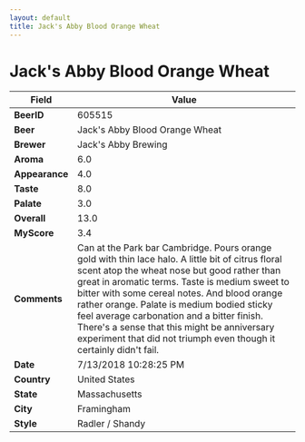 ```yaml
---
layout: default
title: Jack's Abby Blood Orange Wheat
---
```


# Jack's Abby Blood Orange Wheat

| Field         | Value     |
|---------------|-----------|
| **BeerID** | 605515 |
| **Beer** | Jack's Abby Blood Orange Wheat |
| **Brewer** | Jack's Abby Brewing |
| **Aroma** | 6.0 |
| **Appearance** | 4.0 |
| **Taste** | 8.0 |
| **Palate** | 3.0 |
| **Overall** | 13.0 |
| **MyScore** | 3.4 |
| **Comments** | Can at the Park bar Cambridge. Pours orange gold with thin lace halo. A little bit of citrus floral scent atop the wheat nose but good rather than great in aromatic terms. Taste is medium sweet to bitter with some cereal notes. And blood orange rather orange.  Palate is medium bodied sticky feel average carbonation and a bitter finish.  There's a sense that this might be anniversary experiment that did not triumph even though it certainly didn't fail.  |
| **Date** | 7/13/2018 10:28:25 PM |
| **Country** | United States |
| **State** | Massachusetts |
| **City** | Framingham |
| **Style** | Radler / Shandy |
